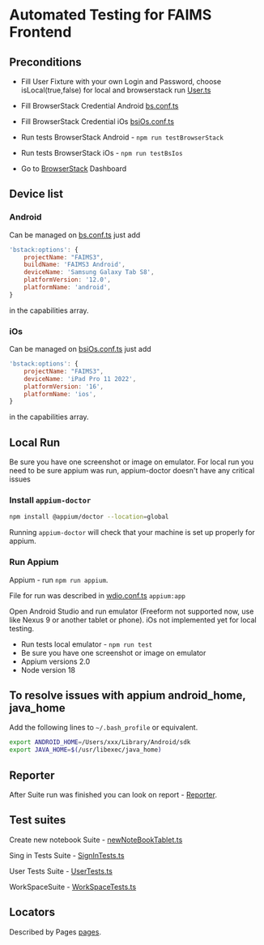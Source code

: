 # Automated Testing for FAIMS Frontend

## Preconditions

* Fill User Fixture with your own Login and Password, choose isLocal(true,false) for 
local and browserstack run [User.ts](fixture%2FUser.ts)

* Fill BrowserStack Credential Android [bs.conf.ts](test%2Ffirst.conf.ts)
* Fill BrowserStack Credential iOs [bsiOs.conf.ts](test%2FbsiOs.conf.ts)
* Run tests BrowserStack Android - `npm run testBrowserStack`
* Run tests BrowserStack iOs - `npm run testBsIos`
* Go to [BrowserStack](https://www.browserstack.com/) Dashboard

## Device list

### Android

Can be managed on [bs.conf.ts](test%2Fbs.conf.ts) just add  

```javascript
'bstack:options': {
    projectName: "FAIMS3",
    buildName: 'FAIMS3 Android',
    deviceName: 'Samsung Galaxy Tab S8',
    platformVersion: '12.0',
    platformName: 'android',
}
```

in the capabilities array.

### iOs

Can be managed on [bsiOs.conf.ts](test%2FbsiOs.conf.ts) just add 

```javascript
'bstack:options': {
    projectName: "FAIMS3",
    deviceName: 'iPad Pro 11 2022',
    platformVersion: '16',
    platformName: 'ios',
}
```

in the capabilities array.

## Local Run

Be sure you have one screenshot or image on emulator.
For local run you need to be sure appium was run, appium-doctor doesn't have any critical issues

### Install `appium-doctor`

```bash
npm install @appium/doctor --location=global
```

Running `appium-doctor` will check that your machine is set up properly for appium. 

### Run Appium

Appium - run `npm run appium`.

File for run was described in [wdio.conf.ts](wdio.conf.ts) `appium:app`

Open Android Studio and run emulator (Freeform not supported now, use
like Nexus 9 or another tablet or phone). iOs not implemented yet for local testing.

* Run tests local emulator - `npm run test`
* Be sure you have one screenshot or image on emulator
* Appium versions 2.0
* Node version 18

## To resolve issues with appium android_home, java_home

Add the following lines to `~/.bash_profile` or equivalent.

```bash
export ANDROID_HOME=/Users/xxx/Library/Android/sdk
export JAVA_HOME=$(/usr/libexec/java_home)
```

## Reporter

After Suite run was finished you can look on report - [Reporter](https://observability.browserstack.com/projects/FAIMS3/builds).

## Test suites

Create new notebook Suite - [newNoteBookTablet.ts](test%2Fspecs%2FnewNoteBookTablet.ts)

Sing in Tests Suite - [SignInTests.ts](test%2Fspecs%2FSignInTests.ts)

User Tests Suite - [UserTests.ts](test%2Fspecs%2FUserTests.ts)

WorkSpaceSuite - [WorkSpaceTests.ts](test%2Fspecs%2FWorkSpaceTests.ts)

## Locators 

Described by Pages [pages](pages).
